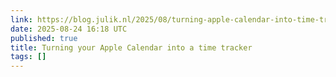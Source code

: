 ```yaml
---
link: https://blog.julik.nl/2025/08/turning-apple-calendar-into-time-tracker
date: 2025-08-24 16:18 UTC
published: true
title: Turning your Apple Calendar into a time tracker
tags: []
---
```



